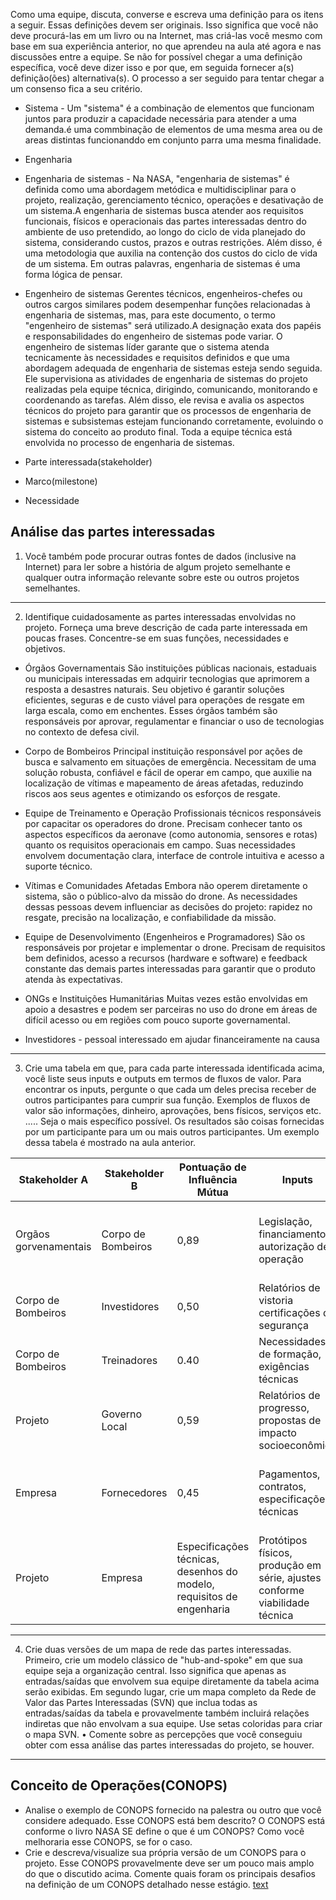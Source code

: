 
Como uma equipe, discuta, converse e escreva uma definição para os itens a seguir. Essas
definições devem ser originais. Isso significa que você não deve procurá-las em um livro ou na
Internet, mas criá-las você mesmo com base em sua experiência anterior, no que aprendeu na aula
até agora e nas discussões entre a equipe. Se não for possível chegar a uma definição específica,
você deve dizer isso e por que, em seguida fornecer a(s) definição(ões) alternativa(s). O processo a
ser seguido para tentar chegar a um consenso fica a seu critério.

- Sistema - Um "sistema" é a combinação de elementos que funcionam juntos para produzir a capacidade necessária para atender a uma demanda.é uma commbinação de elementos de uma mesma area ou de areas distintas funcionanddo em conjunto parra  uma mesma finalidade.

- Engenharia

- Engenharia de sistemas - Na NASA, "engenharia de sistemas" é definida como uma abordagem metódica e multidisciplinar para o projeto, realização, gerenciamento técnico, operações e desativação de um sistema.A engenharia de sistemas busca atender aos requisitos funcionais, físicos e operacionais das partes interessadas dentro do ambiente de uso pretendido, ao longo do ciclo de vida planejado do sistema, considerando custos, prazos e outras restrições. Além disso, é uma metodologia que auxilia na contenção dos custos do ciclo de vida de um sistema. Em outras palavras, engenharia de sistemas é uma forma lógica de pensar.

- Engenheiro de sistemas Gerentes técnicos, engenheiros-chefes ou outros cargos similares podem desempenhar funções relacionadas à engenharia de sistemas, mas, para este documento, o termo "engenheiro de sistemas" será utilizado.A designação exata dos papéis e responsabilidades do engenheiro de sistemas pode variar. O engenheiro de sistemas líder garante que o sistema atenda tecnicamente às necessidades e requisitos definidos e que uma abordagem adequada de engenharia de sistemas esteja sendo seguida. Ele supervisiona as atividades de engenharia de sistemas do projeto realizadas pela equipe técnica, dirigindo, comunicando, monitorando e coordenando as tarefas. Além disso, ele revisa e avalia os aspectos técnicos do projeto para garantir que os processos de engenharia de sistemas e subsistemas estejam funcionando corretamente, evoluindo o sistema do conceito ao produto final. Toda a equipe técnica está envolvida no processo de engenharia de sistemas.

- Parte interessada(stakeholder)

- Marco(milestone)

- Necessidade


## Análise das partes interessadas
1. Você também pode procurar outras fontes de dados (inclusive na Internet) para ler sobre a história de algum projeto semelhante e qualquer outra informação relevante sobre este ou outros projetos semelhantes.

---
 2. Identifique cuidadosamente as partes interessadas envolvidas no projeto. Forneça uma breve descrição de cada parte interessada em poucas frases. Concentre-se em suas funções, necessidades e objetivos.
- Órgãos Governamentais
São instituições públicas nacionais, estaduais ou municipais interessadas em adquirir tecnologias que aprimorem a resposta a desastres naturais. Seu objetivo é garantir soluções eficientes, seguras e de custo viável para operações de resgate em larga escala, como em enchentes. Esses órgãos também são responsáveis por aprovar, regulamentar e financiar o uso de tecnologias no contexto de defesa civil.

- Corpo de Bombeiros
Principal instituição responsável por ações de busca e salvamento em situações de emergência. Necessitam de uma solução robusta, confiável e fácil de operar em campo, que auxilie na localização de vítimas e mapeamento de áreas afetadas, reduzindo riscos aos seus agentes e otimizando os esforços de resgate.

- Equipe de Treinamento e Operação
Profissionais técnicos responsáveis por capacitar os operadores do drone. Precisam conhecer tanto os aspectos específicos da aeronave (como autonomia, sensores e rotas) quanto os requisitos operacionais em campo. Suas necessidades envolvem documentação clara, interface de controle intuitiva e acesso a suporte técnico.

- Vítimas e Comunidades Afetadas
Embora não operem diretamente o sistema, são o público-alvo da missão do drone. As necessidades dessas pessoas devem influenciar as decisões do projeto: rapidez no resgate, precisão na localização, e confiabilidade da missão.

- Equipe de Desenvolvimento (Engenheiros e Programadores)
São os responsáveis por projetar e implementar o drone. Precisam de requisitos bem definidos, acesso a recursos (hardware e software) e feedback constante das demais partes interessadas para garantir que o produto atenda às expectativas.

- ONGs e Instituições Humanitárias
Muitas vezes estão envolvidas em apoio a desastres e podem ser parceiras no uso do drone em áreas de difícil acesso ou em regiões com pouco suporte governamental.

- Investidores - pessoal interessado em ajudar financeiramente na causa


----
3. Crie uma tabela em que, para cada parte interessada identificada acima, você liste seus inputs e outputs em termos de fluxos de valor. Para encontrar os inputs, pergunte o que cada um deles precisa receber de outros participantes para cumprir sua função. Exemplos de fluxos de valor são informações, dinheiro, aprovações, bens físicos, serviços etc. ..... Seja o mais específico possível. Os resultados são coisas fornecidas por um participante para um ou mais outros participantes. Um exemplo dessa tabela é mostrado na aula anterior.

| Stakeholder A         | Stakeholder B      | Pontuação de Influência Mútua | Inputs |Outputs |
| --------------------- | ------------------ | ----------------------------- | --------------- |--------------- |
| Orgãos gorvenamentais | Corpo de Bombeiros | 0,89                          | Legislação, financiamento , autorização de operação               |    relatórios de conformidade, parecere técnicos, laudos de vistoria              |
| Corpo de Bombeiros    | Investidores       | 0,50                         | Relatórios de vistoria certificações de segurança     | Financiamento de melhorias , suporte a infraestrutura                |
| Corpo de Bombeiros    | Treinadores        | 0.40                         |        Necessidades de formação, exigências técnicas           |     Capacitação, programas de treinamento, certificações            |
| Projeto               | Governo Local      | 0,59                          |  Relatórios de progresso, propostas de impacto socioeconômico               |     Licenciamento, apoio político, facilitação de trâmites            |
| Empresa               | Fornecedores       | 0,45                          |   Pagamentos, contratos, especificações técnicas              |  Entrega de materiais, prestação de serviços, suporte técnico               |
|Projeto|  Empresa|	Especificações técnicas, desenhos do modelo, requisitos de engenharia | Protótipos físicos, produção em série, ajustes conforme viabilidade técnica|

---
4. Crie duas versões de um mapa de rede das partes interessadas. Primeiro, crie um modelo clássico de "hub-and-spoke" em que sua equipe seja a organização central. Isso significa que apenas as entradas/saídas que envolvem sua equipe diretamente da tabela acima serão exibidas. Em segundo lugar, crie um mapa completo da Rede de Valor das Partes Interessadas (SVN) que inclua todas as entradas/saídas da tabela e provavelmente também incluirá relações indiretas que não envolvam a sua equipe. Use setas coloridas para criar o mapa SVN.
	• Comente sobre as percepções que você conseguiu obter com essa análise das partes interessadas do projeto, se houver.

---


## Conceito de Operações(CONOPS)
- Analise o exemplo de CONOPS
fornecido na palestra ou outro que você considere adequado. Esse CONOPS está bem descrito? O CONOPS está
conforme o livro NASA SE define o que é um CONOPS? Como você melhoraria
esse CONOPS, se for o caso.
- Crie e descreva/visualize sua própria versão de um CONOPS para o projeto. Esse CONOPS provavelmente deve ser um pouco mais amplo do que o discutido acima. Comente quais foram os principais desafios na definição de um CONOPS detalhado nesse estágio.
[text](obsidian://open?vault%3Dengenharia_de_sistemas%26file%3Dprojeto%2FUntitled.png)